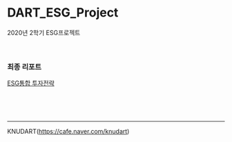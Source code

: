 # DART_ESG_Project
2020년 2학기 ESG프로젝트
<br><br><br>


### 최종 리포트
[ESG통합 투자전략](/ESG통합%20투자전략(김민영%2C%20이상목%2C%20김윤희%2C%20류원기%2C%20옥혜원).pdf)

<br><br><br>

---
KNUDART(https://cafe.naver.com/knudart)
